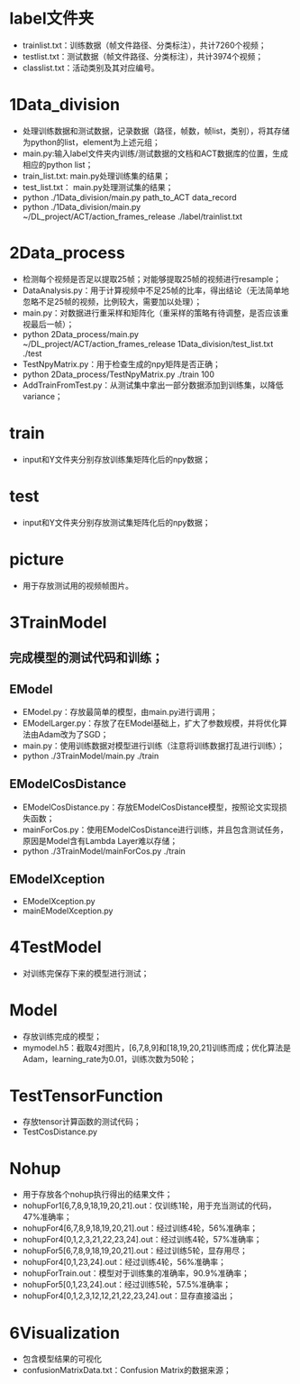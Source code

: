 # label文件夹
* trainlist.txt：训练数据（帧文件路径、分类标注），共计7260个视频；
* testlist.txt：测试数据（帧文件路径、分类标注），共计3974个视频；
* classlist.txt：活动类别及其对应编号。
# 1Data_division
* 处理训练数据和测试数据，记录数据（路径，帧数，帧list，类别），将其存储为python的list，element为上述元组；
* main.py:输入label文件夹内训练/测试数据的文档和ACT数据库的位置，生成相应的python list；
* train_list.txt: main.py处理训练集的结果；
* test_list.txt： main.py处理测试集的结果；
* python ./1Data_division/main.py path\_to\_ACT data\_record
* python ./1Data\_division/main.py ~/DL\_project/ACT/action\_frames\_release ./label/trainlist.txt
# 2Data_process
* 检测每个视频是否足以提取25帧；对能够提取25帧的视频进行resample；
* DataAnalysis.py：用于计算视频中不足25帧的比率，得出结论（无法简单地忽略不足25帧的视频，比例较大，需要加以处理）；
* main.py：对数据进行重采样和矩阵化（重采样的策略有待调整，是否应该重视最后一帧）；
* python 2Data_process/main.py ~/DL\_project/ACT/action\_frames\_release 1Data\_division/test\_list.txt ./test
* TestNpyMatrix.py：用于检查生成的npy矩阵是否正确；
* python 2Data\_process/TestNpyMatrix.py ./train 100
* AddTrainFromTest.py：从测试集中拿出一部分数据添加到训练集，以降低variance；
# train
* input和Y文件夹分别存放训练集矩阵化后的npy数据；
# test
* input和Y文件夹分别存放测试集矩阵化后的npy数据；
# picture
* 用于存放测试用的视频帧图片。
# 3TrainModel
## 完成模型的测试代码和训练；
## EModel
* EModel.py：存放最简单的模型，由main.py进行调用；
* EModelLarger.py：存放了在EModel基础上，扩大了参数规模，并将优化算法由Adam改为了SGD；
* main.py：使用训练数据对模型进行训练（注意将训练数据打乱进行训练）；
* python ./3TrainModel/main.py ./train
## EModelCosDistance
* EModelCosDistance.py：存放EModelCosDistance模型，按照论文实现损失函数；
* mainForCos.py：使用EModelCosDistance进行训练，并且包含测试任务，原因是Model含有Lambda Layer难以存储；
* python ./3TrainModel/mainForCos.py ./train
## EModelXception
* EModelXception.py
* mainEModelXception.py
# 4TestModel
* 对训练完保存下来的模型进行测试；
# Model
* 存放训练完成的模型；
* mymodel.h5：截取4对图片，[6,7,8,9]和[18,19,20,21]训练而成；优化算法是Adam，learning\_rate为0.01，训练次数为50轮；
# TestTensorFunction
* 存放tensor计算函数的测试代码；
* TestCosDistance.py
# Nohup
* 用于存放各个nohup执行得出的结果文件；
* nohupFor1[6,7,8,9,18,19,20,21].out：仅训练1轮，用于充当测试的代码，47%准确率；
* nohupFor4[6,7,8,9,18,19,20,21].out：经过训练4轮，56%准确率；
* nohupFor4[0,1,2,3,21,22,23,24].out：经过训练4轮，57%准确率；
* nohupFor5[6,7,8,9,18,19,20,21].out：经过训练5轮，显存用尽；
* nohupFor4[0,1,23,24].out：经过训练4轮，56%准确率；
* nohupForTrain.out：模型对于训练集的准确率，90.9%准确率；
* nohupFor5[0,1,23,24].out：经过训练5轮，57.5%准确率；
* nohupFor4[0,1,2,3,12,12,21,22,23,24].out：显存直接溢出；
# 6Visualization
* 包含模型结果的可视化
* confusionMatrixData.txt：Confusion Matrix的数据来源；
